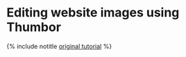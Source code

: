 # Editing website images using Thumbor

{% include notitle [original tutorial](../../../_tutorials/kubernetes-marketplace/thumbor.md) %}
